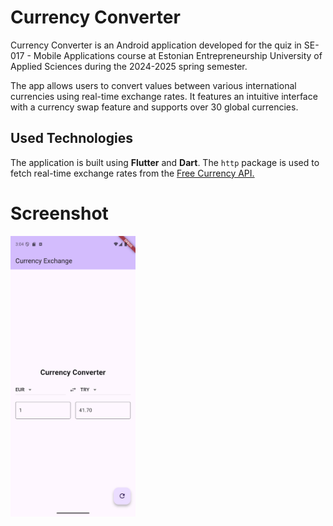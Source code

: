 # Currency Converter

Currency Converter is an Android application developed for the quiz in SE-017 - Mobile Applications course at Estonian Entrepreneurship University of Applied Sciences during the 2024-2025 spring semester.

The app allows users to convert values between various international currencies using real-time exchange rates. It features an intuitive interface with a currency swap feature and supports over 30 global currencies.

## Used Technologies

The application is built using **Flutter** and **Dart**. The `http` package is used to fetch real-time exchange rates from the [Free Currency API.](https://freecurrencyapi.com/)

# Screenshot

<img src="screenshot.png" width="200" />
